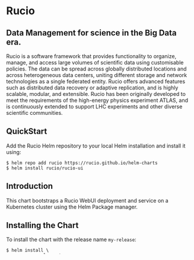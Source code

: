 # Rucio

##  Data Management for science in the Big Data era.

Rucio is a software framework that provides functionality to organize, manage, and access large volumes of scientific data using customisable policies. The data can be spread across globally distributed locations and across heterogeneous data centers, uniting different storage and network technologies as a single federated entity. Rucio offers advanced features such as distributed data recovery or adaptive replication, and is highly scalable, modular, and extensible. Rucio has been originally developed to meet the requirements of the high-energy physics experiment ATLAS, and is continuously extended to support LHC experiments and other diverse scientific communities.

## QuickStart

Add the Rucio Helm repository to your local Helm installation and install it using:

    $ helm repo add rucio https://rucio.github.io/helm-charts
    $ helm install rucio/rucio-ui

## Introduction

This chart bootstraps a Rucio WebUI deployment and service on a Kubernetes cluster using the Helm Package manager.

## Installing the Chart

To install the chart with the release name `my-release`:

    $ helm install \
      --name my-release \
      rucio/rucio-ui

The command deploys a Rucio webui server on the Kubernetes cluster in the default configuration, i.e., 1 replicas using an un-initialised SQLite database without an ingress. To fully use this chart an already bootstraped database together with a deployed rucio server and authentication server which have to configurated using the `proxy.rucioProxy` and `rucio.rucioAuthProxy` config variables.

To install the chart so that is will connected to a MySQL DB running at `mysql.db` with the user `rucio` and password `rucio` and a rucio server running at `my.rucio.server` and a auth server at `my.auth.server`.

    $ helm install \
      --name my-release \
      --set config.database.default="mysql://rucio:rucio@mysql.db/rucio" \
      --set proxy.rucioProxy="my.rucio.server" \
      --set proxy.rucioAuthProxy="my.auth.server" \
      rucio/rucio-ui

## Configuration

The default configuration values for this chart are listed in `values.yaml` our you can get them with:

    $ helm inspect values rucio/rucio-ui

Specify each parameter using the `--set key=value[,key=value]` argument to `helm install` as shown before.

Alternatively, a YAML file that specifies the values for the parameters can be provided while installing the chart. For example,

    $ helm install \
      --name my-release \
      -f values.yaml \
      rucio/rucio-ui

## Service

The service type and port can be configured in `values.yaml` like this:

    service:
      type: NodePort
      useSSL: true
      port: 443
      targetPort: https
      portName: https

By default the WebUI uses HTTPS and expects the host certificate, key and CA file to be installed as secrets in the cluster: `<releasename>-hostcert`, `<releasename>-hostkey` and `<releasename>-cafile`. If only userpass authentication is used the service can also be changed to use plain HTTP (not advised). But the secrets still have to be installed in the cluster for the pods to start.

## Ingress

If you want to use X509 user certificate authentication in the WebUI an ingress controller with TLS passthrough support is needed. This documentation will focus on the nginx ingress controller.

    ingress:
      enabled: true
      annotations:
        kubernetes.io/ingress.class: nginx
        nginx.ingress.kubernetes.io/ssl-passthrough: "true"
        nginx.ingress.kubernetes.io/ssl-redirect: "true"
      hosts:
        - my.rucio-webui.test
      path: /

## Proxy

The WebUI uses a local proxy to forward the requests to the api and authentication servers. They have to be configured in `values.yaml` for the WebUI to work:

    proxy:
      rucioProxy: "my.rucio.test"
      rucioProxyScheme: "https"
      rucioAuthProxy: "my.rucio-auth.test"
      rucioAuthProxyScheme: "https"

## httpd config

The `httpd_config` can be used to configure the mpm mode. The default mpm mode is `event` and default configuration parameters can be found in `values.yaml`. More details are available in the Apache [documentation](http://httpd.apache.org/docs/current/mpm.html).

## Uninstalling the Chart

To uninstall/delete the `my-release` deployment:

    $ helm delete my-release --purge

The command removes all the Kubernetes components associated with the chart and deletes the release.

## Getting Support

If you are looking for support, please contact us via one of our [official channels](https://rucio.cern.ch/documentation/contact_us/).
